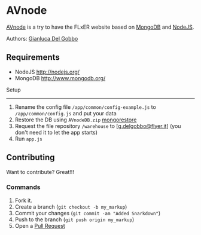 AVnode
=============

[AVnode](https://github.com/gianlucadelgobbo/avnode) is a try to have the FLxER website based on [MongoDB](http://www.mongodb.org/) and [NodeJS](http://nodejs.org/).

Authors: [Gianluca Del Gobbo](https://github.com/gianlucadelgobbo/)

Requirements
------------

* NodeJS http://nodejs.org/
* MongoDB http://www.mongodb.org/


Setup

------------

1. Rename the config file `/app/common/config-example.js` to `/app/common/config.js` and put your data
2. Restore the DB using `AVnodeDB.zip` [mongorestore](http://docs.mongodb.org/manual/reference/program/mongorestore/)
3. Request the file repository `/warehouse` to [g.delgobbo@flyer.it] (you don't need it to let the app starts)
4. Run `app.js`


Contributing
------------

Want to contribute? Great!!!


### Commands

1. Fork it.
2. Create a branch (`git checkout -b my_markup`)
3. Commit your changes (`git commit -am "Added Snarkdown"`)
4. Push to the branch (`git push origin my_markup`)
5. Open a [Pull Request](https://github.com/gianlucadelgobbo/avnode)
